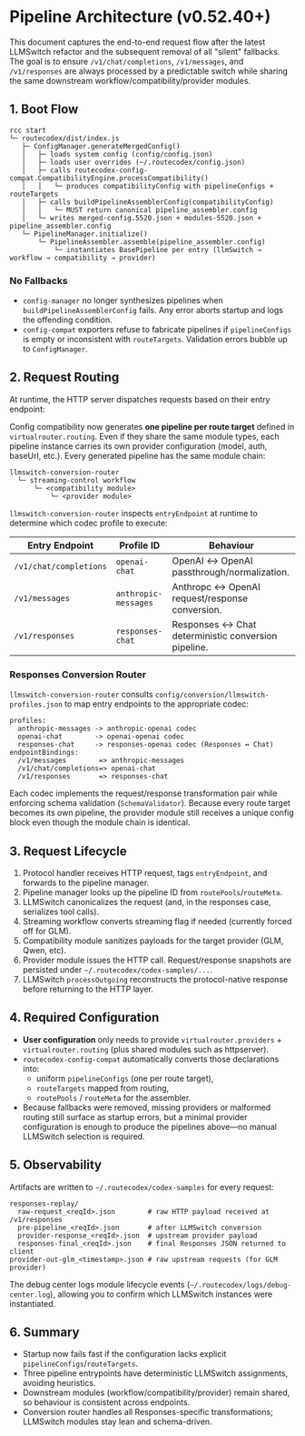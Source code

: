 # Pipeline Architecture (v0.52.40+)

This document captures the end-to-end request flow after the latest LLMSwitch refactor
and the subsequent removal of all "silent" fallbacks. The goal is to ensure `/v1/chat/completions`,
`/v1/messages`, and `/v1/responses` are always processed by a predictable switch while sharing the same
downstream workflow/compatibility/provider modules.

## 1. Boot Flow

```
rcc start
└─ routecodex/dist/index.js
   ├─ ConfigManager.generateMergedConfig()
   │   ├─ loads system config (config/config.json)
   │   ├─ loads user overrides (~/.routecodex/config.json)
   │   ├─ calls routecodex-config-compat.CompatibilityEngine.processCompatibility()
   │   │   └─ produces compatibilityConfig with pipelineConfigs + routeTargets
   │   ├─ calls buildPipelineAssemblerConfig(compatibilityConfig)
   │   │   └─ MUST return canonical pipeline_assembler.config
   │   └─ writes merged-config.5520.json + modules-5520.json + pipeline_assembler.config
   └─ PipelineManager.initialize()
       └─ PipelineAssembler.assemble(pipeline_assembler.config)
           └─ instantiates BasePipeline per entry (llmSwitch → workflow → compatibility → provider)
```

### No Fallbacks

- `config-manager` no longer synthesizes pipelines when `buildPipelineAssemblerConfig` fails. Any error
  aborts startup and logs the offending condition.
- `config-compat` exporters refuse to fabricate pipelines if `pipelineConfigs` is empty or inconsistent
  with `routeTargets`. Validation errors bubble up to `ConfigManager`.

## 2. Request Routing

At runtime, the HTTP server dispatches requests based on their entry endpoint:

Config compatibility now generates **one pipeline per route target** defined in `virtualrouter.routing`. Even if they share the same module types, each pipeline instance carries its own provider configuration (model, auth, baseUrl, etc.). Every generated pipeline has the same module chain:

```
llmswitch-conversion-router
  └─ streaming-control workflow
      └─ <compatibility module>
          └─ <provider module>
```

`llmswitch-conversion-router` inspects `entryEndpoint` at runtime to determine which codec profile to execute:

| Entry Endpoint           | Profile ID           | Behaviour                                           |
|--------------------------|----------------------|-----------------------------------------------------|
| `/v1/chat/completions`   | `openai-chat`        | OpenAI ↔ OpenAI passthrough/normalization.          |
| `/v1/messages`           | `anthropic-messages` | Anthropc ↔ OpenAI request/response conversion.      |
| `/v1/responses`          | `responses-chat`     | Responses ↔ Chat deterministic conversion pipeline. |

### Responses Conversion Router

`llmswitch-conversion-router` consults `config/conversion/llmswitch-profiles.json` to map entry endpoints to the
appropriate codec:

```
profiles:
  anthropic-messages -> anthropic-openai codec
  openai-chat        -> openai-openai codec
  responses-chat     -> responses-openai codec (Responses ↔ Chat)
endpointBindings:
  /v1/messages        => anthropic-messages
  /v1/chat/completions=> openai-chat
  /v1/responses       => responses-chat
```

Each codec implements the request/response transformation pair while enforcing schema validation (`SchemaValidator`). Because every route target becomes its own pipeline, the provider module still receives a unique config block even though the module chain is identical.

## 3. Request Lifecycle

1. Protocol handler receives HTTP request, tags `entryEndpoint`, and forwards to the pipeline manager.
2. Pipeline manager looks up the pipeline ID from `routePools`/`routeMeta`.
3. LLMSwitch canonicalizes the request (and, in the responses case, serializes tool calls).
4. Streaming workflow converts streaming flag if needed (currently forced off for GLM).
5. Compatibility module sanitizes payloads for the target provider (GLM, Qwen, etc).
6. Provider module issues the HTTP call. Request/response snapshots are persisted under `~/.routecodex/codex-samples/...`.
7. LLMSwitch `processOutgoing` reconstructs the protocol-native response before returning to the HTTP layer.

## 4. Required Configuration

- **User configuration** only needs to provide `virtualrouter.providers` + `virtualrouter.routing` (plus shared modules such as httpserver).
- `routecodex-config-compat` automatically converts those declarations into:
  * uniform `pipelineConfigs` (one per route target),
  * `routeTargets` mapped from routing,
  * `routePools` / `routeMeta` for the assembler.
- Because fallbacks were removed, missing providers or malformed routing still surface as startup errors, but a minimal provider configuration is enough to produce the pipelines above—no manual LLMSwitch selection is required.

## 5. Observability

Artifacts are written to `~/.routecodex/codex-samples` for every request:

```
responses-replay/
  raw-request_<reqId>.json        # raw HTTP payload received at /v1/responses
  pre-pipeline_<reqId>.json       # after LLMSwitch conversion
  provider-response_<reqId>.json  # upstream provider payload
  responses-final_<reqId>.json    # final Responses JSON returned to client
provider-out-glm_<timestamp>.json # raw upstream requests (for GLM provider)
```

The debug center logs module lifecycle events (`~/.routecodex/logs/debug-center.log`), allowing you to confirm
which LLMSwitch instances were instantiated.

## 6. Summary

- Startup now fails fast if the configuration lacks explicit `pipelineConfigs`/`routeTargets`.
- Three pipeline entrypoints have deterministic LLMSwitch assignments, avoiding heuristics.
- Downstream modules (workflow/compatibility/provider) remain shared, so behaviour is consistent across endpoints.
- Conversion router handles all Responses-specific transformations; LLMSwitch modules stay lean and schema-driven.
